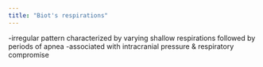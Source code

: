```yaml
---
title: "Biot's respirations"
---
```

-irregular pattern characterized by varying shallow respirations followed by periods of apnea
-associated with intracranial pressure &amp; respiratory compromise

